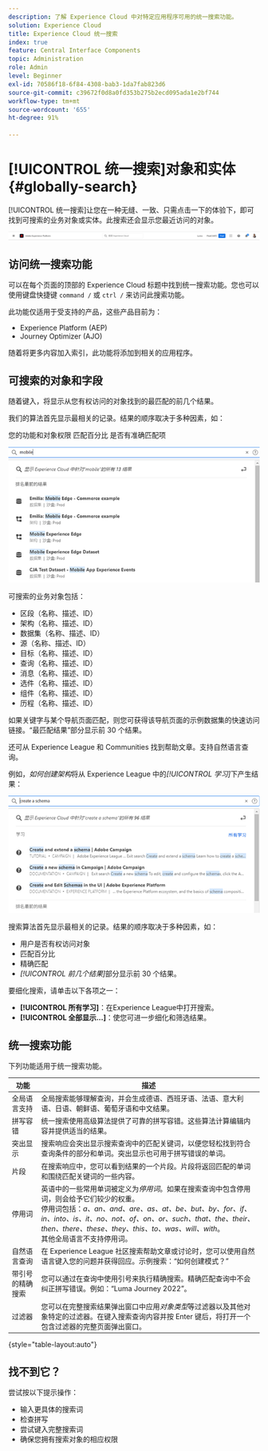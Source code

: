 ```yaml
---
description: 了解 Experience Cloud 中对特定应用程序可用的统一搜索功能。
solution: Experience Cloud
title: Experience Cloud 统一搜索
index: true
feature: Central Interface Components
topic: Administration
role: Admin
level: Beginner
exl-id: 70586f18-6f84-4308-bab3-1da7fab823d6
source-git-commit: c39672f0d8a0fd353b275b2ecd095ada1e2bf744
workflow-type: tm+mt
source-wordcount: '655'
ht-degree: 91%

---
```


# [!UICONTROL 统一搜索]对象和实体 {#globally-search}

[!UICONTROL 统一搜索]让您在一种无缝、一致、只需点击一下的体验下，即可找到可搜索的业务对象或实体。此搜索还会显示您最近访问的对象。

![全局搜索对象和实体](../assets/platform-search.png)

## 访问统一搜索功能

可以在每个页面的顶部的 Experience Cloud 标题中找到统一搜索功能。您也可以使用键盘快捷键 `command /` 或 `ctrl /` 来访问此搜索功能。

此功能仅适用于受支持的产品，这些产品目前为：

* Experience Platform (AEP)
* Journey Optimizer (AJO)

随着将更多内容加入索引，此功能将添加到相关的应用程序。

## 可搜索的对象和字段

随着键入，将显示从您有权访问的对象找到的最匹配的前几个结果。

我们的算法首先显示最相关的记录。结果的顺序取决于多种因素，如：

您的功能和对象权限
匹配百分比
是否有准确匹配项

![Experience Cloud 中的统一搜索](../assets/unified-search-results.png)

可搜索的业务对象包括：

* 区段（名称、描述、ID）
* 架构（名称、描述、ID）
* 数据集（名称、描述、ID）
* 源（名称、描述、ID）
* 目标（名称、描述、ID）
* 查询（名称、描述、ID）
* 消息（名称、描述、ID）
* 选件（名称、描述、ID）
* 组件（名称、描述、ID）
* 历程（名称、描述、ID）

如果关键字与某个导航页面匹配，则您可获得该导航页面的示例数据集的快速访问链接。“最匹配结果”部分显示前 30 个结果。

还可从 Experience League 和 Communities 找到帮助文章。支持自然语言查询。

例如，_如何创建架构_&#x200B;将从 Experience League 中的&#x200B;_[!UICONTROL 学习]_&#x200B;下产生结果：

![Experience Cloud 中的统一搜索帮助](../assets/unified-search-learning.png)

搜索算法首先显示最相关的记录。结果的顺序取决于多种因素，如：

* 用户是否有权访问对象
* 匹配百分比
* 精确匹配
* _[!UICONTROL 前几个结果]_&#x200B;部分显示前 30 个结果。

要细化搜索，请单击以下各项之一：

* **[!UICONTROL 所有学习]**：在Experience League中打开搜索。
* **[!UICONTROL 全部显示...]**：使您可进一步细化和筛选结果。

## 统一搜索功能

下列功能适用于统一搜索功能。

| 功能 | 描述 |
| ------- | ------- |
| 全局语言支持 | 全局搜索能够理解查询，并会生成德语、西班牙语、法语、意大利语、日语、朝鲜语、葡萄牙语和中文结果。 |
| 拼写容错 | 统一搜索使用高级算法提供了可靠的拼写容错。这些算法计算编辑内容并提供适当的结果。 |
| 突出显示 | 搜索响应会突出显示搜索查询中的匹配关键词，以便您轻松找到符合查询条件的部分和单词。突出显示也可用于拼写错误的单词。 |
| 片段 | 在搜索响应中，您可以看到结果的一个片段。片段将返回匹配的单词和围绕匹配关键词的一些内容。 |
| 停用词 | 英语中的一些常用单词被定义为&#x200B;_停用词_。如果在搜索查询中包含停用词，则会给予它们较少的权重。<br>停用词包括：_a、an、and、are、as、at、be、but、by、for、if、in、into、is、it、no、not、of、on、or、such、that、the、their、then、there、these、they、this、to、was、will、with_。<br>其他全局语言不支持停用词。 |
| 自然语言查询 | 在 Experience League 社区搜索帮助文章或讨论时，您可以使用自然语言键入您的问题并获得回应。示例搜索：“如何创建模式？” |
| 带引号的精确搜索 | 您可以通过在查询中使用引号来执行精确搜索。精确匹配查询中不会纠正拼写错误。例如：“Luma Journey 2022”。 |
| 过滤器 | 您可以在完整搜索结果弹出窗口中应用&#x200B;_对象类型_&#x200B;等过滤器以及其他对象特定的过滤器。在键入搜索查询内容并按 Enter 键后，将打开一个包含过滤器的完整页面弹出窗口。 |

{style="table-layout:auto"}

## 找不到它？

尝试按以下提示操作：

* 输入更具体的搜索词
* 检查拼写
* 尝试键入完整搜索词
* 确保您拥有搜索对象的相应权限

